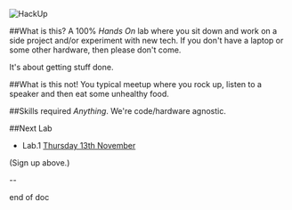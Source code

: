 ![HackUp](http://i.imgur.com/5eLIr2c.png)

##What is this?
A 100% *Hands On* lab where you sit down and work on a side project and/or experiment with new tech. If you don't have a laptop or some other hardware, then please don't come.  

It's about getting stuff done.

##What is this not!
You typical meetup where you rock up, listen to a speaker and then eat some unhealthy food.

##Skills required
*Anything*. We're code/hardware agnostic.

##Next Lab
- Lab.1 [Thursday 13th November](https://github.com/HackUpOrg/Melbourne.AU/issues/1)

(Sign up above.)

--  

end of doc
